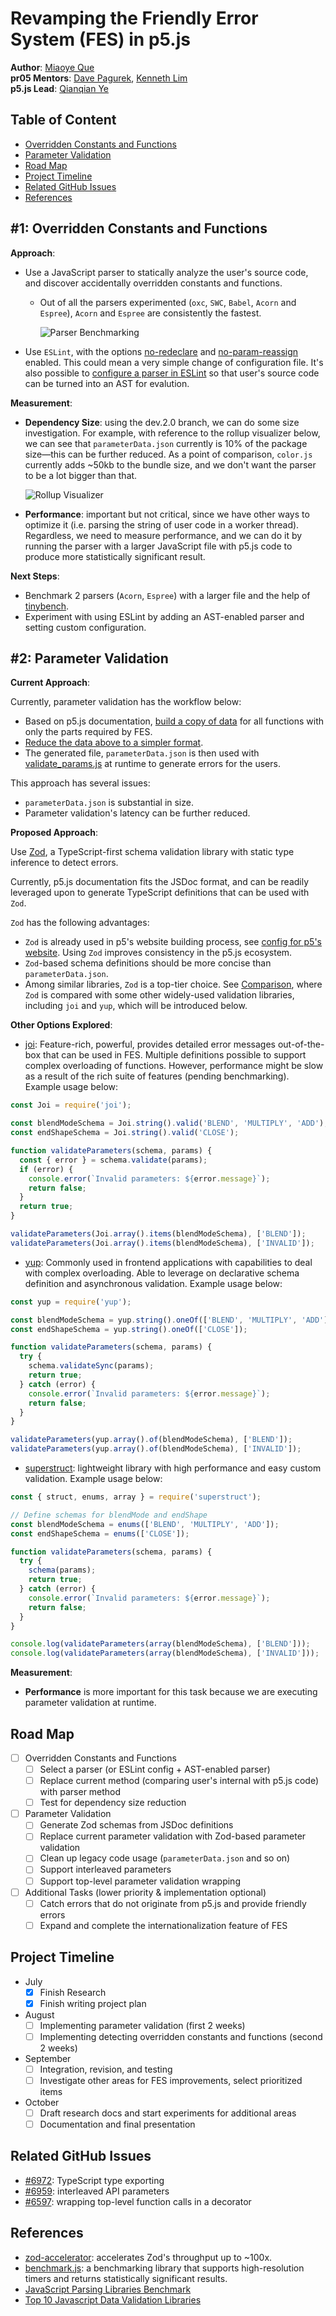 # Revamping the Friendly Error System (FES) in p5.js

**Author**: [Miaoye Que](https://github.com/sproutleaf)\
**pr05 Mentors**: [Dave Pagurek](https://github.com/davepagurek), [Kenneth Lim](https://github.com/limzykenneth)\
**p5.js Lead**: [Qianqian Ye](https://github.com/Qianqianye)

## Table of Content

- [Overridden Constants and Functions](#1-overridden-constants-and-functions)
- [Parameter Validation](#2-parameter-validation)
- [Road Map](#road-map)
- [Project Timeline](#project-timeline)
- [Related GitHub Issues](#related-github-issues)
- [References](#references)

## #1: Overridden Constants and Functions

**Approach**:

- Use a JavaScript parser to statically analyze the user's source code, and discover accidentally overridden constants and functions.

  - Out of all the parsers experimented (`oxc`, `SWC`, `Babel`, `Acorn` and `Espree`), `Acorn` and `Espree` are consistently the fastest.

    ![Parser Benchmarking](/images/parser-benchmark.png)

- Use `ESLint`, with the options [no-redeclare](https://eslint.org/docs/latest/rules/no-redeclare#rule-details) and [no-param-reassign](https://eslint.org/docs/latest/rules/no-param-reassign#rule-details) enabled. This could mean a very simple change of configuration file. It's also possible to [configure a parser in ESLint](https://eslint.org/docs/latest/use/configure/parser) so that user's source code can be turned into an AST for evalution.

**Measurement**:

- **Dependency Size**: using the dev.2.0 branch, we can do some size investigation. For example, with reference to the rollup visualizer below, we can see that `parameterData.json` currently is 10% of the package size—this can be further reduced. As a point of comparison, `color.js` currently adds ~50kb to the bundle size, and we don't want the parser to be a lot bigger than that.

  ![Rollup Visualizer](/images/rollup-size.png)

- **Performance**: important but not critical, since we have other ways to optimize it (i.e. parsing the string of user code in a worker thread). Regardless, we need to measure performance, and we can do it by running the parser with a larger JavaScript file with p5.js code to produce more statistically significant result.

**Next Steps**:

- Benchmark 2 parsers (`Acorn`, `Espree`) with a larger file and the help of [tinybench](https://github.com/tinylibs/tinybench).
- Experiment with using ESLint by adding an AST-enabled parser and setting custom configuration.

## #2: Parameter Validation

**Current Approach**:

Currently, parameter validation has the workflow below:

- Based on p5.js documentation, [build a copy of data](https://github.com/processing/p5.js/blob/4fd250812b48a364ac464f106d0d2c086f28ee33/docs/preprocessor.js#L217) for all functions with only the parts required by FES.
- [Reduce the data above to a simpler format](https://github.com/processing/p5.js/blob/dev-2.0/utils/convert.js).
- The generated file, `parameterData.json` is then used with [validate_params.js](https://github.com/processing/p5.js/blob/dev-2.0/src/core/friendly_errors/validate_params.js) at runtime to generate errors for the users.

This approach has several issues:

- `parameterData.json` is substantial in size.
- Parameter validation's latency can be further reduced.

**Proposed Approach**:

Use [Zod](https://zod.dev/), a TypeScript-first schema validation library with static type inference to detect errors.

Currently, p5.js documentation fits the JSDoc format, and can be readily leveraged upon to generate TypeScript definitions that can be used with `Zod`.

`Zod` has the following advantages:

- `Zod` is already used in p5's website building process, see [config for p5's website](https://github.com/processing/p5.js-website/blob/main/src/content/tutorials/config.ts#L19). Using `Zod` improves consistency in the p5.js ecosystem.
- `Zod`-based schema definitions should be more concise than `parameterData.json`.
- Among similar libraries, `Zod` is a top-tier choice. See [Comparison](https://zod.dev/?id=comparison), where `Zod` is compared with some other widely-used validation libraries, including `joi` and `yup`, which will be introduced below.

**Other Options Explored**:

- [joi](https://www.npmjs.com/package/joi): Feature-rich, powerful, provides detailed error messages out-of-the-box that can be used in FES. Multiple definitions possible to support complex overloading of functions. However, performance might be slow as a result of the rich suite of features (pending benchmarking). Example usage below:

```javascript
const Joi = require('joi');

const blendModeSchema = Joi.string().valid('BLEND', 'MULTIPLY', 'ADD');
const endShapeSchema = Joi.string().valid('CLOSE');

function validateParameters(schema, params) {
  const { error } = schema.validate(params);
  if (error) {
    console.error(`Invalid parameters: ${error.message}`);
    return false;
  }
  return true;
}

validateParameters(Joi.array().items(blendModeSchema), ['BLEND']);
validateParameters(Joi.array().items(blendModeSchema), ['INVALID']);
```

- [yup](https://www.npmjs.com/package/yup): Commonly used in frontend applications with capabilities to deal with complex overloading. Able to leverage on declarative schema definition and asynchronous validation. Example usage below:

```javascript
const yup = require('yup');

const blendModeSchema = yup.string().oneOf(['BLEND', 'MULTIPLY', 'ADD']);
const endShapeSchema = yup.string().oneOf(['CLOSE']);

function validateParameters(schema, params) {
  try {
    schema.validateSync(params);
    return true;
  } catch (error) {
    console.error(`Invalid parameters: ${error.message}`);
    return false;
  }
}

validateParameters(yup.array().of(blendModeSchema), ['BLEND']);
validateParameters(yup.array().of(blendModeSchema), ['INVALID']);
```

- [superstruct](https://docs.superstructjs.org/): lightweight library with high performance and easy custom validation. Example usage below:

```javascript
const { struct, enums, array } = require('superstruct');

// Define schemas for blendMode and endShape
const blendModeSchema = enums(['BLEND', 'MULTIPLY', 'ADD']);
const endShapeSchema = enums(['CLOSE']);

function validateParameters(schema, params) {
  try {
    schema(params);
    return true;
  } catch (error) {
    console.error(`Invalid parameters: ${error.message}`);
    return false;
  }
}

console.log(validateParameters(array(blendModeSchema), ['BLEND']));
console.log(validateParameters(array(blendModeSchema), ['INVALID']));
```

**Measurement**:

- **Performance** is more important for this task because we are executing parameter validation at runtime.

## Road Map

- [ ] Overridden Constants and Functions
  - [ ] Select a parser (or ESLint config + AST-enabled parser)
  - [ ] Replace current method (comparing user's internal with p5.js code) with parser method
  - [ ] Test for dependency size reduction

- [ ] Parameter Validation
  - [ ] Generate Zod schemas from JSDoc definitions
  - [ ] Replace current parameter validation with Zod-based parameter validation
  - [ ] Clean up legacy code usage (`parameterData.json` and so on)
  - [ ] Support interleaved parameters
  - [ ] Support top-level parameter validation wrapping

- [ ] Additional Tasks (lower priority & implementation optional)
  - [ ] Catch errors that do not originate from p5.js and provide friendly errors
  - [ ] Expand and complete the internationalization feature of FES

## Project Timeline

- July
  - [x] Finish Research
  - [x] Finish writing project plan

- August
  - [ ] Implementing parameter validation (first 2 weeks)
  - [ ] Implementing detecting overridden constants and functions (second 2 weeks)

- September
  - [ ] Integration, revision, and testing
  - [ ] Investigate other areas for FES improvements, select prioritized items

- October
  - [ ] Draft research docs and start experiments for additional areas
  - [ ] Documentation and final presentation

## Related GitHub Issues

- [#6972](https://github.com/processing/p5.js/pull/6972): TypeScript type exporting
- [#6959](https://github.com/processing/p5.js/issues/6959): interleaved API parameters
- [#6597](https://github.com/processing/p5.js/issues/6597): wrapping top-level function calls in a decorator

## References

- [zod-accelerator](https://github.com/duplojs/duplojs-zod-accelerator): accelerates Zod's throughput up to ~100x.
- [benchmark.js](https://benchmarkjs.com/): a benchmarking library that supports high-resolution timers and returns statistically significant results.
- [JavaScript Parsing Libraries Benchmark](https://chevrotain.io/performance/)
- [Top 10 Javascript Data Validation Libraries](https://byby.dev/js-object-validators)
